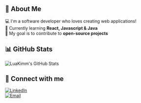 ## 🚀 About Me  
💻 I'm a software developer who loves creating web applications!  
🌱 Currently learning **React, Javascript & Java**  
🎯 My goal is to contribute to **open-source projects** 

## 📊 GitHub Stats  
![LuaKimm's GitHub Stats](https://github-readme-stats.vercel.app/api?username=LuaKimm&show_icons=true&theme=radical)

## 🔗 Connect with me  
[![LinkedIn](https://img.shields.io/badge/LinkedIn-blue?logo=linkedin)](https://www.linkedin.com/in/your-profile)  
[![Email](https://img.shields.io/badge/Email-red?logo=gmail)](mailto:alstjs7799@naver.com)
